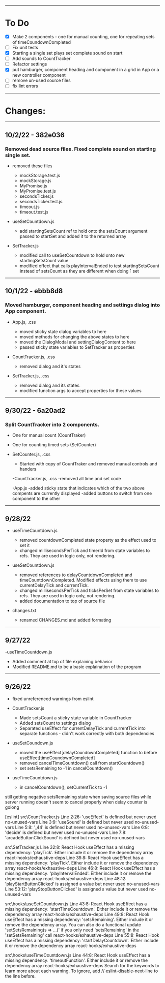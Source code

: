 
---
# To Do

- [X] Make 2 components - one for manual counting, one for repeating sets of timeCoundownCompleted
- [ ] Fix unit tests
- [X] Starting a single set plays set complete sound on start
- [ ] Add sounds to CountTracker
- [ ] Refactor settings
- [X] put hamburger, component heading and component in a grid in App or a new controller component
- [ ] remove un-used source files
- [ ] fix lint errors

---
# Changes:

---
## 10/2/22 - 382e036

### Removed dead source files.  Fixed complete sound on starting single set.

  - removed these files
    - mockStorage.test.js
    - mockStorage.js
    - MyPromise.js
    - MyPromise.test.js
    - secondsTicker.js
    - secondsTicker.test.js
    - timeout.js
    - timeout.test.js

  - useSetCountdown.js
    - add startingSetsCount ref to hold onto the setsCount argument passed to startSet and added it to the returned array
    
  - SetTracker.js
    - modified call to useSetCountdown to hold onto new startingSetsCount value
    - modified effect that calls playIntervalEnded to test startingSetsCount instead of setsCount as they are different when doing 1 set
---
## 10/1/22 - ebbb8d8

### Moved hamburger, component heading and settings dialog into App component.

  - App.js, .css
    - moved sticky state dialog variables to here
    - moved methods for changing the above states to here
    - moved the DialogModal and settingDialogContent to here
    - passed sticky state variables to SetTracker as properties

  - CountTracker.js, .css
    - removed dialog and it's states

  - SetTracker.js, .css
    - removed dialog and its states.
    - modified function args to accept properties for these values
---
## 9/30/22 - 6a20ad2

### Split CountTracker into 2 components.

  - One for manual count (CountTraker)
  - One for counting timed sets (SetCounter)

  - SetCounter.js, .css
    - Started with copy of CountTraker and removed manual controls and handers

    -CountTracker.js, .css
      -removed all time and set code

    -App.js
      -added sticky state that indicates which of the two above compents are currently displayed
      -added buttons to switch from one component to the other


---
## 9/28/22

- useTimeCountdown.js
  - removed countdownCompleted state property as the effect used to set it
  - changed millisecondsPerTick and timerId from state variables to refs.  They are used in logic only, not rendering.

- useSetCountdown.js
  - removed references to delayCountdownCompleted and timeCountdownCompleted.  Modified effects using them to use currentDelayTick and currentTick.
  - changed millisecondsPerTick and ticksPerSet from state variables to refs.  They are used in logic only, not rendering.
  - added documentation to top of source file

- changes.txt
  - renamed CHANGES.md and added formating

---
## 9/27/22

-useTimeCountdown.js
  - Added comment at top of file explaining behavior
  - Modified README.md to be a basic explaination of the program

---
## 9/26/22

- fixed unreferenced warnings from eslint

- CountTracker.js
  - Made setsCount a sticky state variable in CountTracker
  - Added setsCount to settings dialog
  - Separated useEffect for currentDelayTick and currentTick into separate functions - didn't work correctly with both dependencies

- useSetCoundown.js
  - moved the useEffect[delayCoundownCompleted] function to before useEffect[timeCoundownCompleted]
  - removed cancelTimeCountdown() call from startCountdown()
  - set setsRemaining to -1 in cancelCountdown()

- useTimeCountdown.js
  - in cancelCountdown(), setCurrentTick to -1


still getting negative setsRemaining state when saving source files while server running
doesn't seem to cancel properly when delay counter is goiong




[eslint] 
src\CountTracker.js
  Line 2:26:  'useEffect' is defined but never used               no-unused-vars
  Line 3:9:   'useSound' is defined but never used                no-unused-vars
  Line 5:8:   '_44' is defined but never used                     no-unused-vars
  Line 6:8:   'decide' is defined but never used                  no-unused-vars
  Line 7:8:   'arcadeButtonClickSound' is defined but never used  no-unused-vars

src\SetTracker.js
  Line 32:8:   React Hook useEffect has a missing dependency: 'playTick'. Either include it or remove the dependency array           react-hooks/exhaustive-deps
  Line 39:8:   React Hook useEffect has a missing dependency: 'playTick'. Either include it or remove the dependency array           react-hooks/exhaustive-deps
  Line 46:8:   React Hook useEffect has a missing dependency: 'playIntervalEnded'. Either include it or remove the dependency array  react-hooks/exhaustive-deps
  Line 48:12:  'playStartButtonClicked' is assigned a value but never used                                                           no-unused-vars
  Line 53:12:  'playStopButtonClicked' is assigned a value but never used                                                            no-unused-vars

src\hooks\useSetCountdown.js
  Line 43:8:  React Hook useEffect has a missing dependency: 'startTimeCountdown'. Either include it or remove the dependency array
                                                            react-hooks/exhaustive-deps
  Line 49:8:  React Hook useEffect has a missing dependency: 'setsRemaining'. Either include it or remove the dependency array. You can also do a functional update 'setSetsRemaining(s => ...)' if you only need 'setsRemaining' in the 'setSetsRemaining' call  react-hooks/exhaustive-deps
  Line 55:8:  React Hook useEffect has a missing dependency: 'startDelayCountdown'. Either include it or remove the dependency array
                                                            react-hooks/exhaustive-deps

src\hooks\useTimeCountdown.js
  Line 44:8:  React Hook useEffect has a missing dependency: 'timeoutFunction'. Either include it or remove the dependency array  react-hooks/exhaustive-deps
Search for the keywords to learn more about each warning.
To ignore, add // eslint-disable-next-line to the line before.
